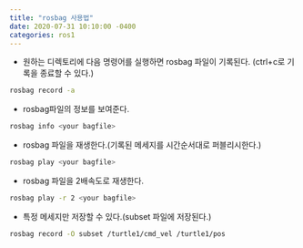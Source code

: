 ```yaml
---
title: "rosbag 사용법"
date: 2020-07-31 10:10:00 -0400
categories: ros1
---
```


- 원하는 디렉토리에 다음 명령어를 실행하면 rosbag 파일이 기록된다. (ctrl+c로 기록을 종료할 수 있다.)

```bash
rosbag record -a
```

- rosbag파일의 정보를 보여준다.

```bash
rosbag info <your bagfile>
```

- rosbag 파일을 재생한다.(기록된 메세지를 시간순서대로 퍼블리시한다.)

```bash
rosbag play <your bagfile>
```

- rosbag 파일을 2배속도로 재생한다.

```bash
rosbag play -r 2 <your bagfile>
```

- 특정 메세지만 저장할 수 있다.(subset 파일에 저장된다.)

```bash
rosbag record -O subset /turtle1/cmd_vel /turtle1/pos
```
